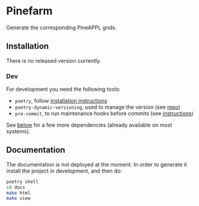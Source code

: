 # Pinefarm

Generate the corresponding PineAPPL grids.

## Installation

There is no released version currently.

### Dev

For development you need the following tools:

- `poetry`, follow [installation
  instructions](https://python-poetry.org/docs/#installation)
- `poetry-dynamic-versioning`, used to manage the version (see
  [repo](https://github.com/mtkennerly/poetry-dynamic-versioning))
- `pre-commit`, to run maintenance hooks before commits (see
  [instructions](https://pre-commit.com/#install))

See [below](.github/CONTRIBUTING.md#non-python-dependencies) for a few more
dependencies (already available on most systems).

## Documentation

The documentation is not deployed at the moment.
In order to generate it install the project in development, and then do:

```sh
poetry shell
cd docs
make html
make view
```
